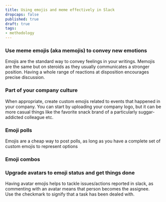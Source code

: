 ```yaml
---
title: Using emojis and meme effectively in Slack
dropcaps: false
published: true
draft: true
tags:
- methodology
---
```


### Use meme emojis (aka memojis) to convey new emotions

Emojis are the standard way to convey feelings in your writings. 
Memojis are the same but on steroids as they usually communicates a stronger position.
Having a whole range of reactions at disposition encourages precise discussion.

### Part of your company culture

When appropriate, create custom emojis related to events that happened in your company. You can start by uploading your company logo, but it can be more casual things like the favorite snack brand of a particularly suggar-addicted colleague etc.

### Emoji polls

Emojis are a cheap way to post polls, as long as you have a complete set of custom emojis to represent options

### Emoji combos


### Upgrade avatars to emoji status and get things done

Having avatar emojis helps to tackle issues/actions reported in slack, as commenting with an avatar means that person becomes the assignee.  
Use the checkmark to signify that a task has been dealed with.
